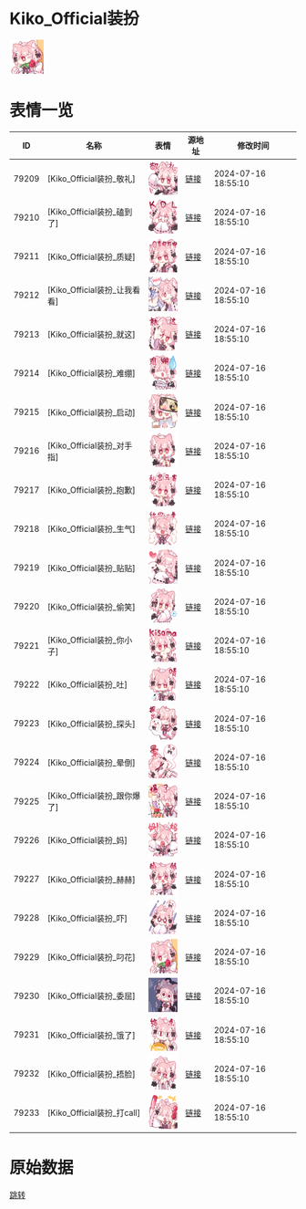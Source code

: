 # Kiko_Official装扮

<img src="./cover.png" height="60" alt="cover" />

# 表情一览

|ID|名称|表情|源地址|修改时间|
|----|----|----|----|----|
|79209|[Kiko_Official装扮_敬礼]|<img src="./pic/079209_%5BKiko_Official装扮_敬礼%5D.png" height="60" alt="敬礼"/>|[链接](https://i0.hdslb.com/bfs/garb/4a17973b522a704c8e3f597cb094d5d6c9497f37.png)|2024-07-16 18:55:10|
|79210|[Kiko_Official装扮_磕到了]|<img src="./pic/079210_%5BKiko_Official装扮_磕到了%5D.png" height="60" alt="磕到了"/>|[链接](https://i0.hdslb.com/bfs/garb/02fbc93df1bdc2f67679bc82123ef880283ec596.png)|2024-07-16 18:55:10|
|79211|[Kiko_Official装扮_质疑]|<img src="./pic/079211_%5BKiko_Official装扮_质疑%5D.png" height="60" alt="质疑"/>|[链接](https://i0.hdslb.com/bfs/garb/3257f3d4b5d32d70a5bb22cec1d0a485bb5bf009.png)|2024-07-16 18:55:10|
|79212|[Kiko_Official装扮_让我看看]|<img src="./pic/079212_%5BKiko_Official装扮_让我看看%5D.png" height="60" alt="让我看看"/>|[链接](https://i0.hdslb.com/bfs/garb/b8b4a9f9f3461196209c702618d70c9632499067.png)|2024-07-16 18:55:10|
|79213|[Kiko_Official装扮_就这]|<img src="./pic/079213_%5BKiko_Official装扮_就这%5D.png" height="60" alt="就这"/>|[链接](https://i0.hdslb.com/bfs/garb/bd0ff5bc678e26970509fdb85323865dac015e68.png)|2024-07-16 18:55:10|
|79214|[Kiko_Official装扮_难绷]|<img src="./pic/079214_%5BKiko_Official装扮_难绷%5D.png" height="60" alt="难绷"/>|[链接](https://i0.hdslb.com/bfs/garb/8482887ea7571ca7d0ee4dfdb7eea13efc0aa339.png)|2024-07-16 18:55:10|
|79215|[Kiko_Official装扮_启动]|<img src="./pic/079215_%5BKiko_Official装扮_启动%5D.png" height="60" alt="启动"/>|[链接](https://i0.hdslb.com/bfs/garb/12249f77083f19b100897065b16f9c580553f38d.png)|2024-07-16 18:55:10|
|79216|[Kiko_Official装扮_对手指]|<img src="./pic/079216_%5BKiko_Official装扮_对手指%5D.png" height="60" alt="对手指"/>|[链接](https://i0.hdslb.com/bfs/garb/a06b47fc78bdacaeb12cabb57b70ca4661fd7bec.png)|2024-07-16 18:55:10|
|79217|[Kiko_Official装扮_抱歉]|<img src="./pic/079217_%5BKiko_Official装扮_抱歉%5D.png" height="60" alt="抱歉"/>|[链接](https://i0.hdslb.com/bfs/garb/ec552fca5aadb9d94604c553f16d0bdcfc51f4bf.png)|2024-07-16 18:55:10|
|79218|[Kiko_Official装扮_生气]|<img src="./pic/079218_%5BKiko_Official装扮_生气%5D.png" height="60" alt="生气"/>|[链接](https://i0.hdslb.com/bfs/garb/bfc5476b1e744d70d5ebc523180ef2a789bf3a72.png)|2024-07-16 18:55:10|
|79219|[Kiko_Official装扮_贴贴]|<img src="./pic/079219_%5BKiko_Official装扮_贴贴%5D.png" height="60" alt="贴贴"/>|[链接](https://i0.hdslb.com/bfs/garb/50923c096ccee1bbf430399f4184d1dbbfb4daaf.png)|2024-07-16 18:55:10|
|79220|[Kiko_Official装扮_偷笑]|<img src="./pic/079220_%5BKiko_Official装扮_偷笑%5D.png" height="60" alt="偷笑"/>|[链接](https://i0.hdslb.com/bfs/garb/a9f46f94eeadb173226b50422857e522e9b332ca.png)|2024-07-16 18:55:10|
|79221|[Kiko_Official装扮_你小子]|<img src="./pic/079221_%5BKiko_Official装扮_你小子%5D.png" height="60" alt="你小子"/>|[链接](https://i0.hdslb.com/bfs/garb/6485226b8ae34f198dbdc575c8f15f0087d156a7.png)|2024-07-16 18:55:10|
|79222|[Kiko_Official装扮_吐]|<img src="./pic/079222_%5BKiko_Official装扮_吐%5D.png" height="60" alt="吐"/>|[链接](https://i0.hdslb.com/bfs/garb/22fc11ce3171eceb71977216fd260d6be2f81b51.png)|2024-07-16 18:55:10|
|79223|[Kiko_Official装扮_探头]|<img src="./pic/079223_%5BKiko_Official装扮_探头%5D.png" height="60" alt="探头"/>|[链接](https://i0.hdslb.com/bfs/garb/d7af4a8c1b29c4398d7cee86511801a8af5970d4.png)|2024-07-16 18:55:10|
|79224|[Kiko_Official装扮_晕倒]|<img src="./pic/079224_%5BKiko_Official装扮_晕倒%5D.png" height="60" alt="晕倒"/>|[链接](https://i0.hdslb.com/bfs/garb/f6a4312d0c7c81fcc360bd58e0ac24997257c5a8.png)|2024-07-16 18:55:10|
|79225|[Kiko_Official装扮_跟你爆了]|<img src="./pic/079225_%5BKiko_Official装扮_跟你爆了%5D.png" height="60" alt="跟你爆了"/>|[链接](https://i0.hdslb.com/bfs/garb/f8e040e6aa24a5fa15ad28635f1b96cc2fca57e3.png)|2024-07-16 18:55:10|
|79226|[Kiko_Official装扮_妈]|<img src="./pic/079226_%5BKiko_Official装扮_妈%5D.png" height="60" alt="妈"/>|[链接](https://i0.hdslb.com/bfs/garb/e40ac7d3f2c181cbcb63ee42c5e3693fe06a3207.png)|2024-07-16 18:55:10|
|79227|[Kiko_Official装扮_赫赫]|<img src="./pic/079227_%5BKiko_Official装扮_赫赫%5D.png" height="60" alt="赫赫"/>|[链接](https://i0.hdslb.com/bfs/garb/cec26b6f015e77f17930d2f208d2eb7a3dcc7e8c.png)|2024-07-16 18:55:10|
|79228|[Kiko_Official装扮_吓]|<img src="./pic/079228_%5BKiko_Official装扮_吓%5D.png" height="60" alt="吓"/>|[链接](https://i0.hdslb.com/bfs/garb/33f4b9dc51ef18d402c360efaa51ad54051db874.png)|2024-07-16 18:55:10|
|79229|[Kiko_Official装扮_叼花]|<img src="./pic/079229_%5BKiko_Official装扮_叼花%5D.png" height="60" alt="叼花"/>|[链接](https://i0.hdslb.com/bfs/garb/6b6704725f3706e2fd34e46a201768482390c569.png)|2024-07-16 18:55:10|
|79230|[Kiko_Official装扮_委屈]|<img src="./pic/079230_%5BKiko_Official装扮_委屈%5D.png" height="60" alt="委屈"/>|[链接](https://i0.hdslb.com/bfs/garb/1ca8da012e8616b6a4a2f9da9cef1c84bc75d913.png)|2024-07-16 18:55:10|
|79231|[Kiko_Official装扮_饿了]|<img src="./pic/079231_%5BKiko_Official装扮_饿了%5D.png" height="60" alt="饿了"/>|[链接](https://i0.hdslb.com/bfs/garb/b5e0b7047fd8e7da8933add4327a1bf222006d77.png)|2024-07-16 18:55:10|
|79232|[Kiko_Official装扮_捂脸]|<img src="./pic/079232_%5BKiko_Official装扮_捂脸%5D.png" height="60" alt="捂脸"/>|[链接](https://i0.hdslb.com/bfs/garb/403ead5605917e5f439725e3f6664cd8a978771c.png)|2024-07-16 18:55:10|
|79233|[Kiko_Official装扮_打call]|<img src="./pic/079233_%5BKiko_Official装扮_打call%5D.png" height="60" alt="打call"/>|[链接](https://i0.hdslb.com/bfs/garb/455fc839b47ac870c9a98a83941f17ab57164318.png)|2024-07-16 18:55:10|

# 原始数据

[跳转](./raw.json)

